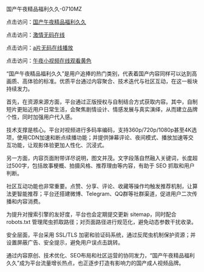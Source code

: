 国产午夜精品福利久久-0710MZ

点击访问：<a href="https://heiliaozj3tjd.pages.dev">国产午夜精品福利久久</a>

点击访问：<a href="https://heiliaoll4qsx.pages.dev">激情无码在线</a>

点击访问：<a href="https://heiliaoga6s9v.pages.dev">a片无码在线播放</a>

点击访问：<a href="https://heiliaoxqkkct.pages.dev">午夜小视频在线观看黄色</a>

“国产午夜精品福利久久”是用户追捧的热门类别，代表着国产内容同样可以达到高画质、高体验的标准。优质平台通过内容聚合、技术迭代与社区互动，在这一板块持续发力。

首先，在资源来源方面，平台通过正版授权与自制结合方式获取内容。其中，自制短片更贴近用户日常生活，会聚焦剧情设计、情感发展与真实演绎，从而建立品牌个性，同时加强用户代入感。

技术支撑是核心。平台对视频进行多码率编码，支持360p/720p/1080p甚至4K选项，使用CDN加速和断点续播功能；并提供弹幕评论、夜间模式、播放加速等交互功能，让观影体验更加人性化、沉浸式。

另一方面，内容页面附带详尽说明，图文并茂。文字段落自然融入关键词，长度超过500字，包括故事梗概、拍摄风格、推荐理由等内容，有助于 SEO 抓取和用户判断。

社区互动功能也非常重要。点赞、分享、评论、收藏等操作均触发推荐机制，让算法更智能推荐；平台还搭建微博、Telegram、QQ群等社群渠道，促进用户二次传播和内容消费。

为提升对搜索引擎的友好度，平台也会定期提交更新 sitemap，同时配合 robots.txt 管理爬虫抓取路径；对页面路径进行规范化，避免动态参数干扰收录。

安全层面，平台采用 SSL/TLS 加密和验证码系统，通过反爬虫机制保护资源；并设置屏蔽广告、安全提示，避免用户误点击跳转。

通过内容原创、技术优化、SEO布局和社区运营的协同发力，“国产午夜精品福利久久”成为平台流量增长热点，也正逐步打造有影响力的国产成人视频品牌。

<span style="display:none;">[Canonical link]( )</span>
